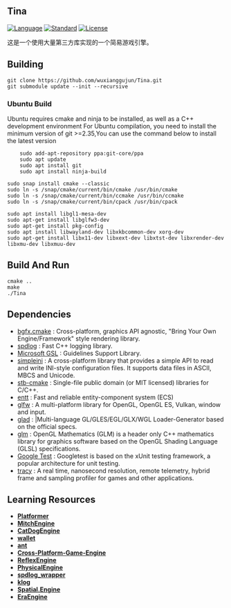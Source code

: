 Tina
----------
[![Language](https://img.shields.io/badge/language-C++-blue.svg)](https://isocpp.org/)
[![Standard](https://img.shields.io/badge/c%2B%2B-17-blue.svg)](https://en.wikipedia.org/wiki/C%2B%2B#Standardization)
[![License](https://img.shields.io/badge/license-MIT-blue.svg)](https://opensource.org/licenses/MIT)

这是一个使用大量第三方库实现的一个简易游戏引擎。

## Building

```
git clone https://github.com/wuxianggujun/Tina.git
git submodule update --init --recursive
```

### Ubuntu Build
Ubuntu requires cmake and ninja to be installed, as well as a C++ development environment
For Ubuntu compilation, you need to install the minimum version of git >=2.35,You can use the command below to install the latest version
```shell
    sudo add-apt-repository ppa:git-core/ppa
    sudo apt update
    sudo apt install git
    sudo apt install ninja-build
```

```shell
sudo snap install cmake --classic
sudo ln -s /snap/cmake/current/bin/cmake /usr/bin/cmake
sudo ln -s /snap/cmake/current/bin/ccmake /usr/bin/ccmake
sudo ln -s /snap/cmake/current/bin/cpack /usr/bin/cpack
```

```shell
sudo apt install libgl1-mesa-dev
sudo apt-get install libglfw3-dev
sudo apt-get install pkg-config
sudo apt install libwayland-dev libxkbcommon-dev xorg-dev
sudo apt-get install libx11-dev libxext-dev libxtst-dev libxrender-dev libxmu-dev libxmuu-dev

```
## Build And Run
```mkdir build & cd build
cmake ..
make
./Tina
```

## Dependencies
 * [bgfx.cmake](https://github.com/bkaradzic/bgfx.cmake.git) :  Cross-platform, graphics API agnostic, "Bring Your Own Engine/Framework" style rendering library.        
 * [spdlog](https://github.com/gabime/spdlog.git)   :           Fast C++ logging library.      
 * [Microsoft GSL](https://github.com/microsoft/GSL.git)  :     Guidelines Support Library.         
 * [simpleini](https://github.com/brofield/simpleini) :         A cross-platform library that provides a simple API to read and write INI-style configuration files. It supports data files in ASCII, MBCS and Unicode.
 * [stb-cmake](https://github.com/gracicot/stb-cmake.git) :     Single-file public domain (or MIT licensed) libraries for C/C++.       
 * [entt](https://github.com/skypjack/entt.git)  :              Fast and reliable entity-component system (ECS)       
 * [glfw](https://github.com/glfw/glfw.git)   :                 A multi-platform library for OpenGL, OpenGL ES, Vulkan, window and input.       
 * [glad](https://github.com/Dav1dde/glad.git) :  |Multi-language GL/GLES/EGL/GLX/WGL Loader-Generator based on the official specs.         
 * [glm](https://github.com/g-truc/glm.git)  :                  OpenGL Mathematics (GLM) is a header only C++ mathematics library for graphics software based on the OpenGL Shading Language (GLSL) specifications.        
 * [Google Test](https://github.com/google/googletest.git) :    Googletest is based on the xUnit testing framework, a popular architecture for unit testing.         
 * [tracy](https://github.com/wolfpld/tracy.git)    :           A real time, nanosecond resolution, remote telemetry, hybrid frame and sampling profiler for games and other applications.         


## Learning Resources

- **[Platformer](https://github.com/Somgonk/Platformer)**
- **[MitchEngine](https://github.com/wobbier/MitchEngine)**
- **[CatDogEngine](https://github.com/CatDogEngine/CatDogEngine)**
- **[wallet](https://github.com/wiimag/wallet)**
- **[ant](https://github.com/ejoy/ant)**
- **[Cross-Platform-Game-Engine](https://github.com/ThomasJowett/Cross-Platform-Game-Engine)**
- **[ReflexEngine](https://github.com/dante1130/ReflexEngine)**
- **[PhysicalEngine](https://github.com/Im-Rises/PhysicalEngine)**
- **[spdlog_wrapper](https://github.com/gqw/spdlog_wrapper)**
- **[klog](https://github.com/KkemChen/klog)**
- **[Spatial.Engine](https://github.com/luizgabriel/Spatial.Engine)**
- **[EraEngine](https://github.com/EldarMuradov/EraEngine)**